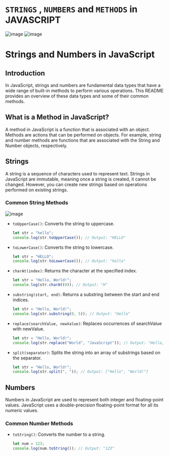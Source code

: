 # `STRINGS` , `NUMBERS` and `METHODS` in JAVASCRIPT
![image](https://github.com/user-attachments/assets/7bd30338-4587-49d6-b8ea-f6fd50a1c503)
![image](https://github.com/user-attachments/assets/b0320a66-d082-4a98-9333-7af92978f01a)
# Strings and Numbers in JavaScript

## Introduction
In JavaScript, strings and numbers are fundamental data types that have a wide range of built-in methods to perform various operations. This README provides an overview of these data types and some of their common methods.

## What is a Method in JavaScript?
A method in JavaScript is a function that is associated with an object. Methods are actions that can be performed on objects. For example, string and number methods are functions that are associated with the String and Number objects, respectively.

## Strings
A string is a sequence of characters used to represent text. Strings in JavaScript are immutable, meaning once a string is created, it cannot be changed. However, you can create new strings based on operations performed on existing strings.

### Common String Methods
![image](https://github.com/user-attachments/assets/7e80b01d-0a9e-4c69-b110-38993e40ee20)
- `toUpperCase()`: Converts the string to uppercase.
  ```javascript
  let str = "hello";
  console.log(str.toUpperCase()); // Output: "HELLO"
  ```

- `toLowerCase()`: Converts the string to lowercase.
  ```javascript
  let str = "HELLO";
  console.log(str.toLowerCase()); // Output: "hello"
  ```

- `charAt(index)`: Returns the character at the specified index.
  ```javascript
  let str = "Hello, World!";
  console.log(str.charAt(0)); // Output: "H"
  ```

- `substring(start, end)`: Returns a substring between the start and end indices.
  ```javascript
  let str = "Hello, World!";
  console.log(str.substring(0, 5)); // Output: "Hello"
  ```

- `replace(searchValue, newValue)`: Replaces occurrences of searchValue with newValue.
  ```javascript
  let str = "Hello, World!";
  console.log(str.replace("World", "JavaScript")); // Output: "Hello, JavaScript!"
  ```

- `split(separator)`: Splits the string into an array of substrings based on the separator.
  ```javascript
  let str = "Hello, World!";
  console.log(str.split(", ")); // Output: ["Hello", "World!"]
  ```

## Numbers
Numbers in JavaScript are used to represent both integer and floating-point values. JavaScript uses a double-precision floating-point format for all its numeric values.

### Common Number Methods
- `toString()`: Converts the number to a string.
  ```javascript
  let num = 123;
  console.log(num.toString()); // Output: "123"
  ```
